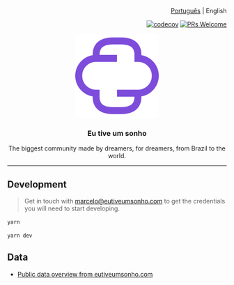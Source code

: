 <div align="right">

[Português](README-pt.md) | English

[![codecov](https://codecov.io/gh/eutiveumsonho/eutiveumsonho/branch/main/graph/badge.svg?token=E0233QY1CP)](https://codecov.io/gh/eutiveumsonho/eutiveumsonho)
[![PRs Welcome](https://img.shields.io/badge/PRs-welcome-brightgreen.svg?style=flat-square)](https://makeapullrequest.com)

</div>

<p align="center">
  <img alt="Eu tive um sonho" src="https://raw.githubusercontent.com/eutiveumsonho/.github/main/profile/assets/logo-512x512.png" height="192" width="192" />
  <h3 align="center">Eu tive um sonho</h3>
  <p align="center">The biggest community made by dreamers, for dreamers, from Brazil to the world.</p>
</p>

---

## Development

> Get in touch with marcelo@eutiveumsonho.com to get the credentials you will need to start developing.

```sh
yarn
```

```sh
yarn dev
```

## Data

- [Public data overview from eutiveumsonho.com](https://charts.mongodb.com/charts-eutiveumsonho-bwwsj/public/dashboards/6338cd66-f9a9-47a6-8cb8-bb7033b24350)